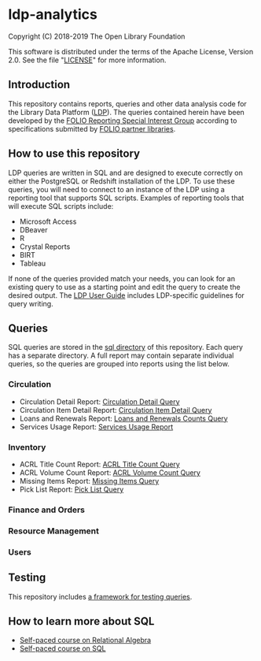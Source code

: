 # ldp-analytics

Copyright (C) 2018-2019 The Open Library Foundation

This software is distributed under the terms of the Apache License,
Version 2.0. See the file "[LICENSE](LICENSE)" for more information.


## Introduction

This repository contains reports, queries and other data analysis code for the Library Data Platform ([LDP](https://github.com/folio-org/ldp)). The queries contained herein have been developed by the [FOLIO Reporting Special Interest Group](https://wiki.folio.org/display/RPT/) according to specifications submitted by [FOLIO partner libraries](https://www.folio.org/community/support/).


## How to use this repository

LDP queries are written in SQL and are designed to execute correctly on either the PostgreSQL or Redshift installation of the LDP. To use these queries, you will need to connect to an instance of the LDP using a reporting tool that supports SQL scripts. Examples of reporting tools that will execute SQL scripts include:

* Microsoft Access
* DBeaver
* R
* Crystal Reports
* BIRT
* Tableau

If none of the queries provided match your needs, you can look for an existing
query to use as a starting point and edit the query to create the desired
output.  The [LDP User
Guide](https://github.com/folio-org/ldp/blob/master/USER_GUIDE.md) includes
LDP-specific guidelines for query writing.


## Queries

SQL queries are stored in the [sql directory](sql) of this repository. Each query has a separate directory. A full report may contain separate individual queries, so the queries are grouped into reports using the list below.

### Circulation

* Circulation Detail Report: [Circulation Detail Query](sql/circ_detail)
* Circulation Item Detail Report: [Circulation Item Detail Query](sql/circ_item_detail)
* Loans and Renewals Report: [Loans and Renewals Counts Query](sql/loans_and_renewals_counts)
* Services Usage Report: [Services Usage Report](sql/services_usage)

### Inventory

* ACRL Title Count Report: [ACRL Title Count Query](sql/acrl)
* ACRL Volume Count Report: [ACRL Volume Count Query](sql/acrl)
* Missing Items Report: [Missing Items Query](sql/missing_items)
* Pick List Report: [Pick List Query](sql/pick_list)

### Finance and Orders

### Resource Management

### Users


## Testing

This repository includes [a framework for testing queries](TESTING.md).


## How to learn more about SQL

* [Self-paced course on Relational Algebra](https://lagunita.stanford.edu/courses/DB/RA/SelfPaced/about)
* [Self-paced course on SQL](https://lagunita.stanford.edu/courses/DB/SQL/SelfPaced/about)
